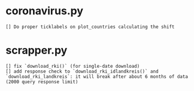 # coronavirus.py

	[] Do proper ticklabels on plot_countries calculating the shift

# scrapper.py

	[] fix `download_rki()` (for single-date download)
	[] add response check to `download_rki_idlandkreis()` and `download_rki_landkreis`: it will break after about 6 months of data (2000 query response limit)